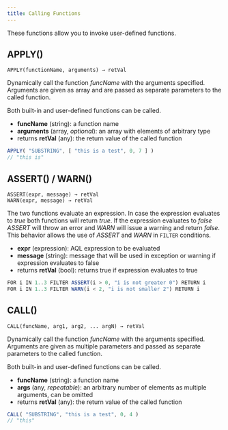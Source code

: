 ```yaml
---
title: Calling Functions
---
```


These functions allow you to invoke user-defined functions.

## APPLY()

`APPLY(functionName, arguments) → retVal`

Dynamically call the function *funcName* with the arguments specified. Arguments are given as array and are passed as separate parameters to the called function.

Both built-in and user-defined functions can be called. 

- **funcName** (string): a function name
- **arguments** (array, *optional*): an array with elements of arbitrary type
- returns **retVal** (any): the return value of the called function

```js
APPLY( "SUBSTRING", [ "this is a test", 0, 7 ] )
// "this is"
```

## ASSERT() / WARN()

`ASSERT(expr, message) → retVal`<br />
`WARN(expr, message) → retVal`

The two functions evaluate an expression. In case the expression evaluates to *true* both functions will return *true*. If the expression evaluates to *false* *ASSERT* will throw an error and *WARN* will issue a warning and return *false*. This behavior allows the use of *ASSERT* and *WARN* in `FILTER` conditions.

- **expr** (expression): AQL expression to be evaluated
- **message** (string): message that will be used in exception or warning if expression evaluates to false
- returns **retVal** (bool): returns true if expression evaluates to true

```js
FOR i IN 1..3 FILTER ASSERT(i > 0, "i is not greater 0") RETURN i
FOR i IN 1..3 FILTER WARN(i < 2, "i is not smaller 2") RETURN i
```

## CALL()

`CALL(funcName, arg1, arg2, ... argN) → retVal`

Dynamically call the function *funcName* with the arguments specified. Arguments are given as multiple parameters and passed as separate parameters to the called function.

Both built-in and user-defined functions can be called.

- **funcName** (string): a function name
- **args** (any, *repeatable*): an arbitrary number of elements as
  multiple arguments, can be omitted
- returns **retVal** (any): the return value of the called function

```js
CALL( "SUBSTRING", "this is a test", 0, 4 )
// "this"
```
